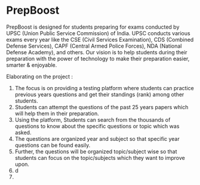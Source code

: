 # PrepBoost

PrepBoost is designed for students preparing for exams conducted by UPSC (Union Public Service Commission) of India. UPSC conducts various exams every year like the CSE (Civil Services Examination), CDS (Combined Defense Services), CAPF (Central Armed Police Forces), NDA (National Defense Academy), and others. Our vision is to help students during their preparation with the power of technology to make their preparation easier, smarter &amp; enjoyable.

Elaborating on the project : 

1. The focus is on providing a testing platform where students can practice previous years questions and get their standings (rank) among other students. 
2. Students can attempt the questions of the past 25 years papers which will help them in their preparation.
3. Using the platform, Students can search from the thousands of questions to know about the specific questions or topic which was asked.
4. The questions are organized year and subject so that specific year questions can be found easily.
5. Further, the questions will be organized topic/subject wise so that students can focus on the topic/subjects which they want to improve upon.
6. d
7.  
